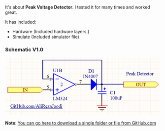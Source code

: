 It's about **Peak Voltage Detector**. I tested it for many times and worked great.

It has included:
- Hardware (Included hardware layers.)
- Simulate (Included simulator file)

### Schematic V1.0
![](Hardware/V1.0.png?raw=true)

**Note**: [You can go here to download a single folder or file from GitHub.com](https://minhaskamal.github.io/DownGit/#/home)